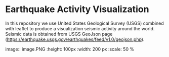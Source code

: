 # Earthquake Activity Visualization
In this repository we use United States Geological Survey (USGS) combined with leaflet to produce a visualization seismic activity around the world.
Seismic data is obtained from USGS GeoJson page (https://earthquake.usgs.gov/earthquakes/feed/v1.0/geojson.php).

image:: image.PNG
  :height: 100px
  :width: 200 px
  :scale: 50 %
